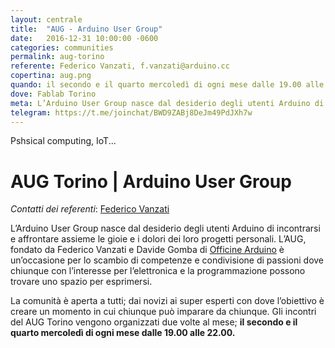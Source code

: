 ```yaml
---
layout: centrale
title:  "AUG - Arduino User Group"
date:   2016-12-31 10:00:00 -0600
categories: communities
permalink: aug-torino
referente: Federico Vanzati, f.vanzati@arduino.cc
copertina: aug.png
quando: il secondo e il quarto mercoledì di ogni mese dalle 19.00 alle 22.00.
dove: Fablab Torino
meta: L’Arduino User Group nasce dal desiderio degli utenti Arduino di incontrarsi e affrontare assieme le gioie e i dolori dei loro progetti personali.
telegram: https://t.me/joinchat/BWD9ZABj8DeJm49PdJXh7w
---
```


Pshsical computing, IoT...
<!--more-->

# AUG  Torino | Arduino User Group

*Contatti dei referenti*: [Federico Vanzati](mailto:f.vanzati@arduino.cc)

L’Arduino User Group nasce dal desiderio degli utenti Arduino di incontrarsi e affrontare assieme le gioie e i dolori dei loro progetti personali. L’AUG, fondato da Federico Vanzati e Davide Gomba di [Officine Arduino](http://local.arduino.cc/torino/) è un’occasione per lo scambio di competenze e condivisione di passioni dove chiunque con l’interesse per l’elettronica e la programmazione possono trovare uno spazio per esprimersi.


La comunità è aperta a tutti; dai novizi ai super esperti con dove l’obiettivo è creare un momento in cui chiunque può imparare da chiunque.
Gli incontri del AUG Torino vengono organizzati due volte al mese; **il secondo e il quarto mercoledì di ogni mese dalle 19.00 alle 22.00.**
